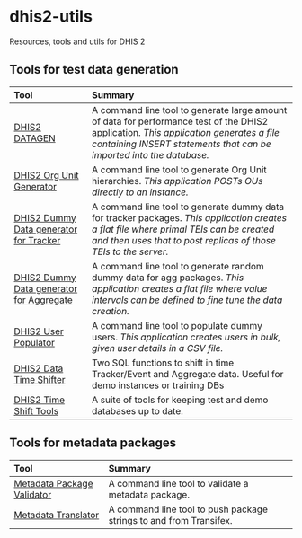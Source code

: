 # dhis2-utils

Resources, tools and utils for DHIS 2

## Tools for test data generation

| Tool | Summary |
| :--- | :------ |
| [DHIS2 DATAGEN](tools/dhis2-datagen) | A command line tool to generate large amount of data for performance test of the DHIS2 application. _This application generates a file containing INSERT statements that can be imported into the database._ |
| [DHIS2 Org Unit Generator](tools/dhis2-org-generator) | A command line tool to generate Org Unit hierarchies. _This application POSTs OUs directly to an instance._ |
| [DHIS2 Dummy Data generator for Tracker](tools/dhis2-dummydatatracker) | A command line tool to generate dummy data for tracker packages. _This application creates a flat file where primal TEIs can be created and then uses that to post replicas of those TEIs to the server._ |
| [DHIS2 Dummy Data generator for Aggregate](tools/dhis2-dummydataagg) | A command line tool to generate random dummy data for agg packages. _This application creates a flat file where value intervals can be defined to fine tune the data creation._ |
| [DHIS2 User Populator](tools/dhis2-user-populator) | A command line tool to populate dummy users. _This application creates users in bulk, given user details in a CSV file._ |
| [DHIS2 Data Time Shifter](tools/dhis2-data-time-shifter) | Two SQL functions to shift in time Tracker/Event and Aggregate data. Useful for demo instances or training DBs |
| [DHIS2 Time Shift Tools](tools/dhis2-time-shift-tools) | A suite of tools for keeping test and demo databases up to date. |

## Tools for metadata packages

| Tool | Summary |
| :--- | :------ |
| [Metadata Package Validator](tools/dhis2-metadata-package-validator) | A command line tool to validate a metadata package.|
| [Metadata Translator](/tools/dhis2-metadata-translator) | A command line tool to push package strings to and from Transifex. |
